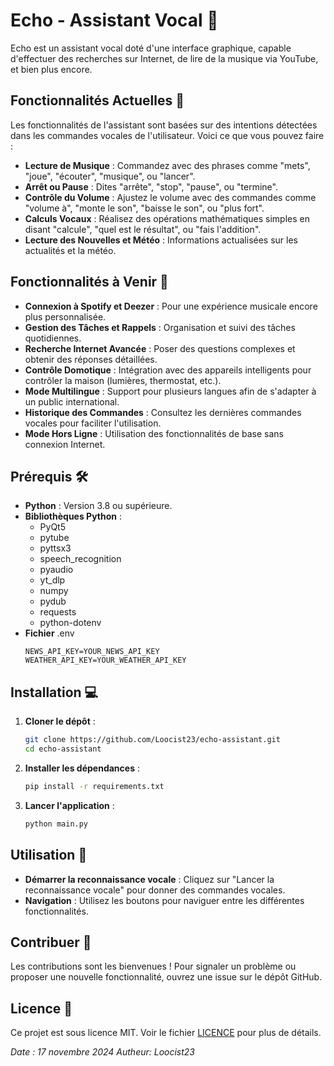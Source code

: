 # Echo - Assistant Vocal 🎤

Echo est un assistant vocal doté d'une interface graphique, capable d'effectuer des recherches sur Internet, de lire de la musique via YouTube, et bien plus encore.

## Fonctionnalités Actuelles 🚀

Les fonctionnalités de l'assistant sont basées sur des intentions détectées dans les commandes vocales de l'utilisateur. Voici ce que vous pouvez faire :

- **Lecture de Musique** : Commandez avec des phrases comme "mets", "joue", "écouter", "musique", ou "lancer".
- **Arrêt ou Pause** : Dites "arrête", "stop", "pause", ou "termine".
- **Contrôle du Volume** : Ajustez le volume avec des commandes comme "volume à", "monte le son", "baisse le son", ou "plus fort".
- **Calculs Vocaux** : Réalisez des opérations mathématiques simples en disant "calcule", "quel est le résultat", ou "fais l'addition".
- **Lecture des Nouvelles et Météo** : Informations actualisées sur les actualités et la météo.

## Fonctionnalités à Venir 🔮

- **Connexion à Spotify et Deezer** : Pour une expérience musicale encore plus personnalisée.
- **Gestion des Tâches et Rappels** : Organisation et suivi des tâches quotidiennes.
- **Recherche Internet Avancée** : Poser des questions complexes et obtenir des réponses détaillées.
- **Contrôle Domotique** : Intégration avec des appareils intelligents pour contrôler la maison (lumières, thermostat, etc.).
- **Mode Multilingue** : Support pour plusieurs langues afin de s'adapter à un public international.
- **Historique des Commandes** : Consultez les dernières commandes vocales pour faciliter l'utilisation.
- **Mode Hors Ligne** : Utilisation des fonctionnalités de base sans connexion Internet.

## Prérequis 🛠️

- **Python** : Version 3.8 ou supérieure.
- **Bibliothèques Python** :
  - PyQt5
  - pytube
  - pyttsx3
  - speech_recognition
  - pyaudio
  - yt_dlp
  - numpy
  - pydub
  - requests
  - python-dotenv
- **Fichier** .env
    ```
    NEWS_API_KEY=YOUR_NEWS_API_KEY
    WEATHER_API_KEY=YOUR_WEATHER_API_KEY
    ```

## Installation 💻

1. **Cloner le dépôt** :
   ```bash
   git clone https://github.com/Loocist23/echo-assistant.git
   cd echo-assistant
   ```
2. **Installer les dépendances** :
   ```bash
   pip install -r requirements.txt
   ```
3. **Lancer l'application** :
   ```bash
   python main.py
   ```

## Utilisation 🎯

- **Démarrer la reconnaissance vocale** : Cliquez sur "Lancer la reconnaissance vocale" pour donner des commandes vocales.
- **Navigation** : Utilisez les boutons pour naviguer entre les différentes fonctionnalités.

## Contribuer 🤝

Les contributions sont les bienvenues ! Pour signaler un problème ou proposer une nouvelle fonctionnalité, ouvrez une issue sur le dépôt GitHub.

## Licence 📄

Ce projet est sous licence MIT. Voir le fichier [LICENCE](LICENCE) pour plus de détails.

*Date : 17 novembre 2024*
*Autheur: Loocist23*
